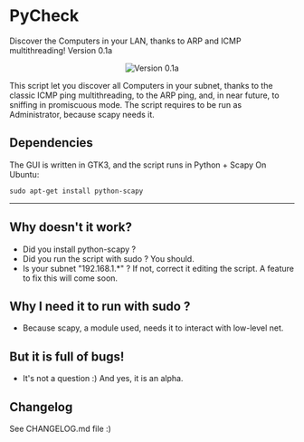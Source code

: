 PyCheck
===

Discover the Computers in your LAN, thanks to ARP and ICMP multithreading!
Version 0.1a

<p align="center">
  <img src="http://imagizer.imageshack.us/v2/1280x1200q90/822/7p8t.png" alt="Version 0.1a" />
</p>

This script let you discover all Computers in your subnet, thanks to the
classic ICMP ping multithreading, to the ARP ping, and, in near future, to
sniffing in promiscuous mode.
The script requires to be run as Administrator, because scapy needs it.

Dependencies
---
The GUI is written in GTK3, and the script runs in Python + Scapy
On Ubuntu:

    sudo apt-get install python-scapy

___
Why doesn't it work?
---
- Did you install python-scapy ?
- Did you run the script with sudo ? You should.
- Is your subnet "192.168.1.*" ? If not, correct it editing the script.
A feature to fix this will come soon.

Why I need it to run with sudo ?
---
- Because scapy, a module used, needs it to interact with low-level net.

But it is full of bugs!
---
- It's not a question :) And yes, it is an alpha.

Changelog
---
See CHANGELOG.md file :)
